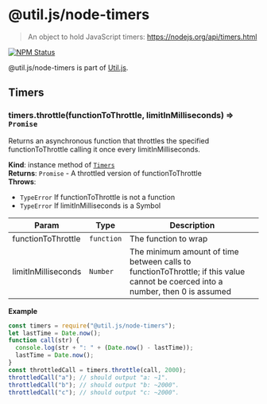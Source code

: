 # @util.js/node-timers

> An object to hold JavaScript timers: https://nodejs.org/api/timers.html

<p>
  <a href="https://www.npmjs.com/package/@util.js/node-timers"><img alt="NPM Status" src="https://img.shields.io/npm/v/@util.js/node-timers.svg?style=flat"></a>
</p>

@util.js/node-timers is part of [Util.js](https://github.com/creemama/utiljs).

<a name="module_Timers"></a>

## Timers

<a name="module_Timers+throttle"></a>

### timers.throttle(functionToThrottle, limitInMilliseconds) ⇒ <code>Promise</code>

Returns an asynchronous function that throttles the specified
functionToThrottle calling it once every limitInMilliseconds.

**Kind**: instance method of [<code>Timers</code>](#module_Timers)  
**Returns**: <code>Promise</code> - A throttled version of functionToThrottle  
**Throws**:

- <code>TypeError</code> If functionToThrottle is not a function
- <code>TypeError</code> If limitInMilliseconds is a Symbol

| Param               | Type                  | Description                                                                                                                      |
| ------------------- | --------------------- | -------------------------------------------------------------------------------------------------------------------------------- |
| functionToThrottle  | <code>function</code> | The function to wrap                                                                                                             |
| limitInMilliseconds | <code>Number</code>   | The minimum amount of time between calls to functionToThrottle; if this value cannot be coerced into a number, then 0 is assumed |

**Example**

```js
const timers = require("@util.js/node-timers");
let lastTime = Date.now();
function call(str) {
  console.log(str + ": " + (Date.now() - lastTime));
  lastTime = Date.now();
}
const throttledCall = timers.throttle(call, 2000);
throttledCall("a"); // should output "a: ~1".
throttledCall("b"); // should output "b: ~2000".
throttledCall("c"); // should output "c: ~2000".
```
